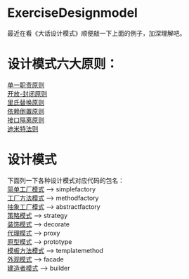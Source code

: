 # ExerciseDesignmodel
最近在看《大话设计模式》顺便敲一下上面的例子，加深理解吧。


# 设计模式六大原则：<br>
[单一职责原则](https://blog.csdn.net/wangxp423/article/details/80349273)<br>
[开放-封闭原则](https://blog.csdn.net/wangxp423/article/details/80361384)<br>
[里氏替换原则](https://blog.csdn.net/wangxp423/article/details/80364509)<br>
[依赖倒置原则](https://blog.csdn.net/wangxp423/article/details/80362902)<br>
[接口隔离原则](https://blog.csdn.net/wangxp423/article/details/80366212)<br>
[迪米特法则](https://blog.csdn.net/wangxp423/article/details/80365515)<br>


# 设计模式<br>
下面列一下各种设计模式对应代码的包名：<br>
[简单工厂模式](https://blog.csdn.net/wangxp423/article/details/80336828) --> simplefactory<br>
[工厂方法模式](https://blog.csdn.net/wangxp423/article/details/80417377) --> methodfactory<br>
[抽象工厂模式](https://blog.csdn.net/wangxp423/article/details/80421542) --> abstractfactory<br>
[策略模式](https://blog.csdn.net/wangxp423/article/details/80347079) --> strategy<br>
[装饰模式](https://blog.csdn.net/wangxp423/article/details/80392828) --> decorate<br>
[代理模式](https://blog.csdn.net/wangxp423/article/details/80402888) --> proxy<br>
[原型模式](https://blog.csdn.net/wangxp423/article/details/80432130) --> prototype<br>
[模板方法模式](https://blog.csdn.net/wangxp423/article/details/80451494) --> templatemethod<br>
[外观模式](https://blog.csdn.net/wangxp423/article/details/80480771) --> facade<br>
[建造者模式](https://blog.csdn.net/wangxp423/article/details/80493866) --> builder<br>

